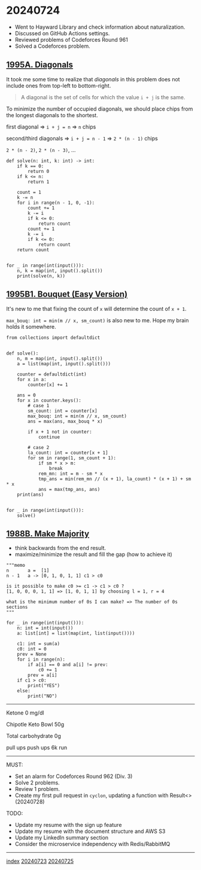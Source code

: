<head><meta name="viewport" content="width=device-width, initial-scale=1.0, user-scalable=yes" /><meta charset="UTF-8"></head>

# 20240724

- Went to Hayward Library and check information about naturalization.
- Discussed on GitHub Actions settings.
- Reviewed problems of Codeforces Round 961
- Solved a Codeforces problem.

## [1995A. Diagonals](https://codeforces.com/contest/1995/problem/A)

It took me some time to realize that *diagonals* in this problem does not include ones from top-left to bottom-right.

> A diagonal is the set of cells for which the value `i + j` is the same.

To minimize the number of occupied diagonals, we should place chips from the longest diagonals to the shortest.

first diagonal => `i + j = n` => `n` chips

second/third diagonals => `i + j = n - 1` => `2 * (n - 1)` chips

`2 * (n - 2)`, `2 * (n - 3)`, ...

```
def solve(n: int, k: int) -> int:
    if k == 0:
        return 0
    if k <= n:
        return 1

    count = 1
    k -= n
    for i in range(n - 1, 0, -1):
        count += 1
        k -= i
        if k <= 0:
            return count
        count += 1
        k -= i
        if k <= 0:
            return count
    return count


for _ in range(int(input())):
    n, k = map(int, input().split())
    print(solve(n, k))
```

## [1995B1. Bouquet (Easy Version)](https://codeforces.com/contest/1995/problem/B1)

It\'s new to me that fixing the count of `x` will determine the count of `x + 1`.

`max_bouq: int = min(m // x, sm_count)` is also new to me. Hope my brain holds it somewhere.

```
from collections import defaultdict


def solve():
    n, m = map(int, input().split())
    a = list(map(int, input().split()))

    counter = defaultdict(int)
    for x in a:
        counter[x] += 1

    ans = 0
    for x in counter.keys():
        # case 1
        sm_count: int = counter[x]
        max_bouq: int = min(m // x, sm_count)
        ans = max(ans, max_bouq * x)

        if x + 1 not in counter:
            continue

        # case 2
        la_count: int = counter[x + 1]
        for sm in range(1, sm_count + 1):
            if sm * x > m:
                break
            rem_mn: int = m - sm * x
            tmp_ans = min(rem_mn // (x + 1), la_count) * (x + 1) + sm * x
            ans = max(tmp_ans, ans)
    print(ans)


for _ in range(int(input())):
    solve()
```

## [1988B. Make Majority](https://codeforces.com/problemset/problem/1988/B)

- think backwards from the end result.
- maximize/minimize the result and fill the gap (how to achieve it)

```
"""memo
n       a =  [1]
n - 1   a -> [0, 1, 0, 1, 1] c1 > c0

is it possible to make c0 >= c1 -> c1 > c0 ?
[1, 0, 0, 0, 1, 1] => [1, 0, 1, 1] by choosing l = 1, r = 4

what is the minimum number of 0s I can make? => The number of 0s sections
"""

for _ in range(int(input())):
    n: int = int(input())
    a: list[int] = list(map(int, list(input())))

    c1: int = sum(a)
    c0: int = 0
    prev = None
    for i in range(n):
        if a[i] == 0 and a[i] != prev:
            c0 += 1
        prev = a[i]
    if c1 > c0:
        print("YES")
    else:
        print("NO")
```

---

Ketone 0 mg/dl

Chipotle Keto Bowl 50g

Total carbohydrate 0g

pull ups push ups 6k run

---

MUST:

- Set an alarm for Codeforces Round 962 (Div. 3)
- Solve 2 problems.
- Review 1 problem.
- Create my first pull request in `cyclon`, updating a function with Result<> (20240728)

TODO:

- Update my resume with the sign up feature
- Update my resume with the document structure and AWS S3
- Update my LinkedIn summary section
- Consider the microservice independency with Redis/RabbitMQ

---

[index](../../index.html)
[20240723](20240723.html)
[20240725](20240725.html)
